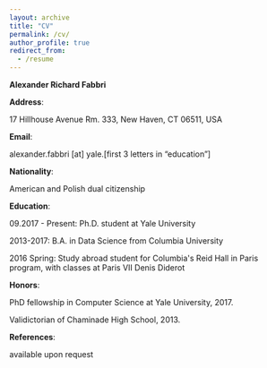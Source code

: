 ```yaml
---
layout: archive
title: "CV"
permalink: /cv/
author_profile: true
redirect_from:
  - /resume
---
```


**Alexander Richard Fabbri**

**Address**: 

17 Hillhouse Avenue Rm. 333, New Haven, CT 06511, USA

**Email**: 

alexander.fabbri [at] yale.[first 3 letters in “education”]

**Nationality**: 

American and Polish dual citizenship

**Education**:

09.2017 - Present: Ph.D. student at Yale University

2013-2017: B.A. in Data Science from Columbia University

2016 Spring: Study abroad student for Columbia's Reid Hall in Paris program, with classes at Paris VII Denis Diderot 

**Honors**: 

PhD fellowship in Computer Science at Yale University, 2017.

Validictorian of Chaminade High School, 2013.

**References**: 

available upon request
